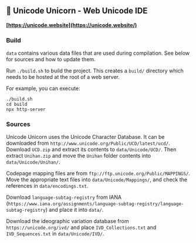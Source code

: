 ## 🦄 Unicode Unicorn - Web Unicode IDE

**[https://unicode.website](https://unicode.website/)**

### Build

`data` contains various data files that are used during compilation. See below for sources and how to update them.

Run `./build.sh` to build the project. This creates a `build/` directory which needs to be hosted at the root of a web server.

For example, you can execute:
```
./build.sh
cd build
npx http-server
```

### Sources

Unicode Unicorn uses the Unicode Character Database. It can be downloaded from `http://www.unicode.org/Public/UCD/latest/ucd/`. Download `UCD.zip` and extract its contents to `data/Unicode/UCD/`. Then extract `Unihan.zip` and move the `Unihan` folder contents into `data/Unicode/Unihan/`.

Codepage mapping files are from `ftp://ftp.unicode.org/Public/MAPPINGS/`. Move the appropriate text files into `data/Unicode/Mappings/`, and check the references in `data/encodings.txt`.

Download `language-subtag-registry` from IANA (`https://www.iana.org/assignments/language-subtag-registry/language-subtag-registry`) and place it into `data/`.

Download the ideographic variation database from `https://unicode.org/ivd/` and place `IVD_Collections.txt` and `IVD_Sequences.txt` in `data/Unicode/IVD/`.
